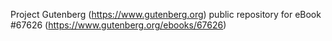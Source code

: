 Project Gutenberg (https://www.gutenberg.org) public repository for
eBook #67626 (https://www.gutenberg.org/ebooks/67626)
